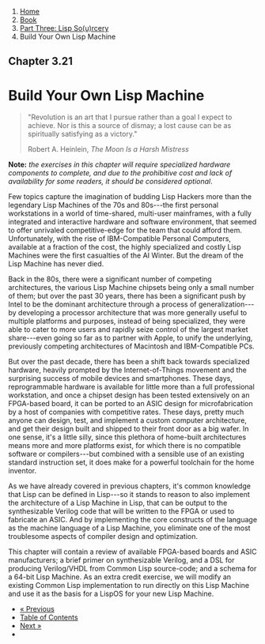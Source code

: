 <ol class="breadcrumb">
  <li><a href="/">Home</a></li>
  <li><a href="/book/">Book</a></li>
  <li><a href="/book/3-0-0-overview/">Part Three: Lisp So(u)rcery</a></li>
  <li class="active">Build Your Own Lisp Machine</li>
</ol>

## Chapter 3.21

# Build Your Own Lisp Machine

> "Revolution is an art that I pursue rather than a goal I expect to achieve. Nor is this a source of dismay; a lost cause can be as spiritually satisfying as a victory."
> <footer>Robert A. Heinlein, <em>The Moon Is a Harsh Mistress</em></footer>

**Note:** *the exercises in this chapter will require specialized hardware components to complete, and due to the prohibitive cost and lack of availability for some readers, it should be considered optional*.

Few topics capture the imagination of budding Lisp Hackers more than the legendary Lisp Machines of the 70s and 80s---the first personal workstations in a world of time-shared, multi-user mainframes, with a fully integrated and interactive hardware and software environment, that seemed to offer unrivaled competitive-edge for the team that could afford them.  Unfortunately, with the rise of IBM-Compatible Personal Computers, available at a fraction of the cost, the highly specialized and costly Lisp Machines were the first casualties of the AI Winter. But the dream of the Lisp Machine has never died.

Back in the 80s, there were a significant number of competing architectures, the various Lisp Machine chipsets being only a small number of them; but over the past 30 years, there has been a significant push by Intel to be the dominant architecture through a process of generalization---by developing a processor architecture that was more generally useful to multiple platforms and purposes, instead of being specialized, they were able to cater to more users and rapidly seize control of the largest market share---even going so far as to partner with Apple, to unify the underlying, previously competing architectures of Macintosh and IBM-Compatible PCs.

But over the past decade, there has been a shift back towards specialized hardware, heavily prompted by the Internet-of-Things movement and the surprising success of mobile devices and smartphones.  These days, reprogrammable hardware is available for little more than a full professional workstation, and once a chipset design has been tested extensively on an FPGA-based board, it can be ported to an ASIC design for microfabrication by a host of companies with competitive rates.  These days, pretty much anyone can design, test, and implement a custom computer architecture, and get their design built and shipped to their front door as a big wafer.  In one sense, it's a little silly, since this plethora of home-built architectures means more and more platforms exist, for which there is no compatible software or compilers---but combined with a sensible use of an existing standard instruction set, it does make for a powerful toolchain for the home inventor.

As we have already covered in previous chapters, it's common knowledge that Lisp can be defined in Lisp---so it stands to reason to also implement the architecture of a Lisp Machine in Lisp, that can be output to the synthesizable Verilog code that will be written to the FPGA or used to fabricate an ASIC.  And by implementing the core constructs of the language as the machine language of a Lisp Machine, you eliminate one of the most troublesome aspects of compiler design and optimization.

This chapter will contain a review of available FPGA-based boards and ASIC manufacturers; a brief primer on synthesizable Verilog, and a DSL for producing Verilog/VHDL from Common Lisp source-code; and a schema for a 64-bit Lisp Machine.  As an extra credit exercise, we will modify an existing Common Lisp implementation to run directly on this Lisp Machine and use it as the basis for a LispOS for your new Lisp Machine.

<ul class="pager">
  <li class="previous"><a href="/book/3-20-0-lispos/">&laquo; Previous</a></li>
  <li><a href="/book/">Table of Contents</a></li>
  <li class="next"><a href="/book/3-22-0-gov-mil/">Next &raquo;</a><li>
</ul>
